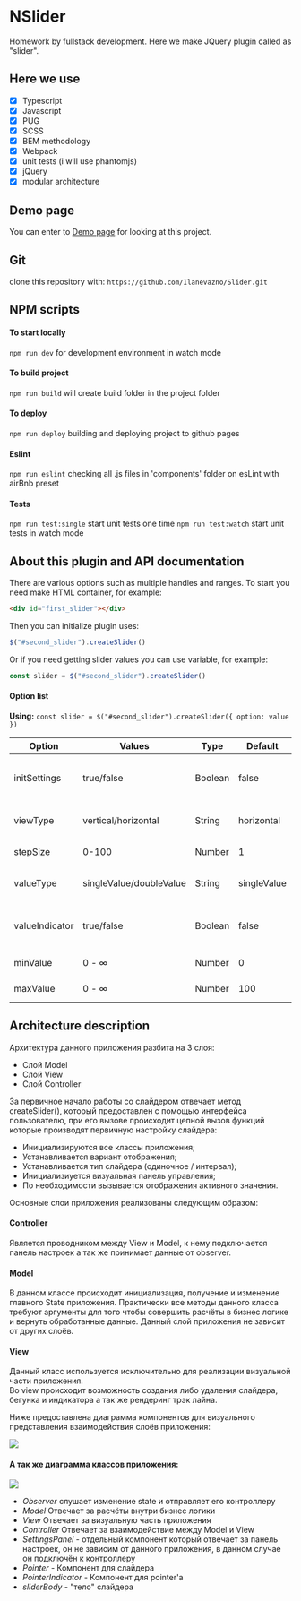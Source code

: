# NSlider
Homework by fullstack development. Here we make JQuery plugin called as "slider".
## Here we use
- [x] Typescript
- [x] Javascript
- [x] PUG
- [x] SCSS
- [x] BEM methodology
- [x] Webpack
- [x] unit tests (i will use phantomjs)
- [x] jQuery
- [x] modular architecture

## Demo page
You can enter to [Demo page](https://ilanevazno.github.io/Slider/ "Demo page") for looking at this project.

## Git
clone this repository with:
```https://github.com/Ilanevazno/Slider.git```

## NPM scripts

#### To start locally 
```npm run dev``` for development environment in watch mode

#### To build project 
```npm run build``` will create build folder in the project folder

#### To deploy
```npm run deploy``` building and deploying project to github pages

#### Eslint
```npm run eslint``` checking all .js files in 'components' folder on esLint with airBnb preset

#### Tests
```npm run test:single``` start unit tests one time 
```npm run test:watch``` start unit tests in watch mode

## About this plugin and API documentation
There are various options such as multiple handles and ranges.
To start you need make HTML container, for example:
```html
<div id="first_slider"></div>
```
Then you can initialize plugin uses:
```javascript
$("#second_slider").createSlider() 
```
Or if you need getting slider values you can use variable, for example:
```javascript
const slider = $("#second_slider").createSlider() 
```

#### Option list
**Using:**  ``` const slider = $("#second_slider").createSlider({ option: value }) ```

| Option  | Values | Type | Default | Description |
| ------------- | ------------- | ------------- | ------------- | ------------- |
| initSettings  | true/false  | Boolean  | false  | Render settings panel in the HTML page  |
| viewType  | vertical/horizontal  | String  | horizontal  | Change slider view type  |
| stepSize  | 0-100  | Number  | 1  | Setting step size value  |
| valueType  | singleValue/doubleValue  | String  | singleValue  | Setting type of slider  |
| valueIndicator  | true/false  | Boolean  | false  | Getting value frame near pointer   |
| minValue  | 0 - ∞  | Number  | 0  | Set slider min value   |
| maxValue  | 0 -  ∞ | Number  | 100  | Set slider max value   |

## Architecture description

Архитектура данного приложения разбита на 3 слоя:
+ Слой Model
+ Слой View
+ Слой Controller

За первичное начало работы со слайдером отвечает метод createSlider(), который предоставлен с помощью интерфейса пользователю, при его вызове происходит цепной вызов функций которые производят первичную настройку слайдера:
+ Инициализируются все классы приложения;
+ Устанавливается вариант отображения;
+ Устанавливается тип слайдера (одиночное / интервал);
+ Инициализиуется визуальная панель управления;
+ По необходимости вызывается отображения активного значения.

Основные слои приложения реализованы следующим образом:

#### Controller

Является проводником между View и Model, к нему подключается панель настроек а так же принимает данные от observer.

#### Model

В данном классе происходит инициализация, получение и изменение главного State приложения.
Практически все методы данного класса требуют аргументы для того чтобы совершить расчёты в бизнес логике и вернуть обработанные данные.
Данный слой приложения не зависит от других слоёв.

#### View

Данный класс используется исключительно для реализации визуальной части приложения.  
Во view происходит возможность создания либо удаления слайдера, бегунка и индикатора а так же рендеринг трэк лайна. 

Ниже предоставлена диаграмма компонентов для визуального представления взаимодействия слоёв приложения:

![](https://i.ibb.co/b2WVMs8/simple-Diagram.jpg)

#### А так же диаграмма классов приложения:

![](https://i.ibb.co/MMLQzWC/second-Diagram.jpg)

+ *Observer* слушает изменение state и отправляет его контроллеру
+ *Model* Отвечает за расчёты внутри бизнес логики
+ *View* Отвечает за визуальную часть приложения
+ *Controller* Отвечает за взаимодействие между Model и View
+ *SettingsPanel* - отдельный компонент который отвечает за панель настроек, он не зависим от данного приложения, в данном случае он подключён к контроллеру
+ *Pointer* - Компонент для слайдера
+ *PointerIndicator* - Компонент для pointer'a
+ *sliderBody* - "тело" слайдера

